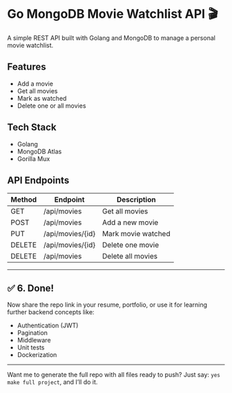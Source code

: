 # Go MongoDB Movie Watchlist API 🎬

A simple REST API built with Golang and MongoDB to manage a personal movie watchlist.

## Features
- Add a movie
- Get all movies
- Mark as watched
- Delete one or all movies

## Tech Stack
- Golang
- MongoDB Atlas
- Gorilla Mux

## API Endpoints

| Method | Endpoint                  | Description         |
|--------|---------------------------|---------------------|
| GET    | /api/movies               | Get all movies      |
| POST   | /api/movies               | Add a new movie     |
| PUT    | /api/movies/{id}          | Mark movie watched  |
| DELETE | /api/movies/{id}          | Delete one movie    |
| DELETE | /api/movies               | Delete all movies   |

---

## ✅ 6. Done!

Now share the repo link in your resume, portfolio, or use it for learning further backend concepts like:

- Authentication (JWT)
- Pagination
- Middleware
- Unit tests
- Dockerization

---

Want me to generate the full repo with all files ready to push? Just say: `yes make full project`, and I’ll do it.
